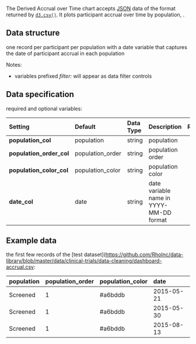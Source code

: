 The Derived Accrual over Time chart accepts [JSON](https://en.wikipedia.org/wiki/JSON) data of the format returned by [`d3.csv()`](https://github.com/d3/d3-3.x-api-reference/blob/master/CSV.md). It plots participant accrual over time by population, .

## Data structure
one record per participant per population with a date variable that captures the date of participant accrual in each population

Notes:
- variables prefixed _filter:_ will appear as data filter controls

## Data specification
required and optional variables:

| Setting | Default | Data Type | Description | Required? |
|:--------|:--------|:----------|:------------|:---------:|
|**population_col**|population|string|population|**Y**|
|**population_order_col**|population_order|string|population order||
|**population_color_col**|population_color|string|population color||
|**date_col**|date|string|date variable name in YYYY-MM-DD format|**Y**|

## Example data
the first few records of the [test dataset](https://github.com/RhoInc/data-library/blob/master/data/clinical-trials/data-cleaning/dashboard-accrual.csv:

| population | population_order | population_color | date |
|:-----------|:-----------------|:-----------------|:-----|
|Screened|1|#a6bddb|2015-05-21|
|Screened|1|#a6bddb|2015-05-30|
|Screened|1|#a6bddb|2015-08-13|